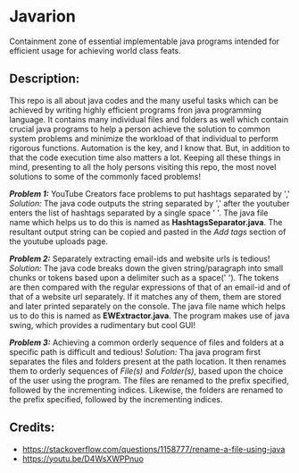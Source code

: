 # Javarion
Containment zone of essential implementable java programs intended for efficient usage for achieving world class feats.

## Description:
This repo is all about java codes and the many useful tasks which can be achieved by writing highly efficient programs fron java programming language. It contains many individual files and folders as well which contain crucial java programs to help a person achieve the solution to common system problems and minimize the workload of that individual to perform rigorous functions. Automation is the key, and I know that. But, in addition to that the code execution time also matters a lot. Keeping all these things in mind, presenting to all the holy persons visiting this repo, the most novel solutions to some of the commonly faced problems!

_**Problem 1:**_ YouTube Creators face problems to put hashtags separated by ','
_Solution:_ The java code outputs the string separated by ',' after the youtuber enters the list of hashtags separated by a single space ' '. The java file name which helps us to do this is named as **HashtagsSeparator.java**. The resultant output string can be copied and pasted in the _Add tags_ section of the youtube uploads page.

_**Problem 2:**_ Separately extracting email-ids and website urls is tedious!
_Solution:_ The java code breaks down the given string/paragraph into small chunks or tokens based upon a delimiter such as a space(' '). The tokens are then compared with the regular expressions of that of an email-id and of that of a website url separately. If it matches any of them, them are stored and later printed separately on the console. The java file name which helps us to do this is named as **EWExtractor.java**. The program makes use of java swing, which provides a rudimentary but cool GUI!

_**Problem 3:**_ Achieving a common orderly sequence of files and folders at a specific path is difficult and tedious!
_Solution:_ Tha java program first separates the files and folders present at the path location. It then renames them to orderly sequences of _File(s)_ and _Folder(s)_, based upon the choice of the user using the program. The files are renamed to the prefix specified, followed by the incrementing indices. Likewise, the folders are renamed to the prefix specified, followed by the incrementing indices.

## Credits:
* https://stackoverflow.com/questions/1158777/rename-a-file-using-java
* https://youtu.be/D4WsXWPPnuo
